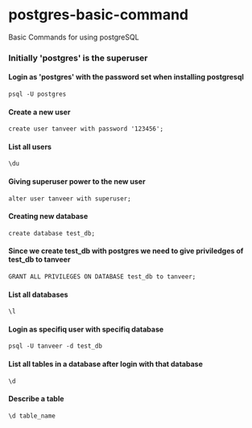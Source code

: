 # postgres-basic-command
Basic Commands for using postgreSQL

### Initially 'postgres' is the superuser 
#### Login as 'postgres' with the password set when installing postgresql
```
psql -U postgres
```

#### Create a new user
```
create user tanveer with password '123456';
```

#### List all users
```
\du
```

#### Giving superuser power to the new user
```
alter user tanveer with superuser;
```

#### Creating new database
```
create database test_db;
```

#### Since we create test_db with postgres we need to give priviledges of test_db to tanveer
```
GRANT ALL PRIVILEGES ON DATABASE test_db to tanveer;
```

#### List all databases
```
\l
```

#### Login as specifiq user with specifiq database
```
psql -U tanveer -d test_db
```

#### List all tables in a database after login with that database
```
\d
```

#### Describe a table
```
\d table_name
```


